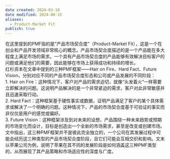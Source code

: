 ```yaml
---
date created: 2024-03-18
date modified: 2024-08-15
aliases:
  - Product-Market Fit
publish: true
---
```


在这里提到的PMF指的是”产品市场契合度”（Product-Market Fit），这是一个在创业和产品开发领域非常核心的概念。产品市场契合度描述的是一个产品能在多大程度上满足市场的需求。一个具有产品市场契合度的产品能够有效解决目标客户的问题或满足他们的需要，因此能够在市场上获得成功和持续的增长。  
红杉资本在文章中提到的三种PMF框架——Hair on Fire、Hard Fact、Future Vision，分别对应不同的产品市场契合度形态和公司或产品发展的不同阶段：  
	1. Hair on Fire：这种情况下，客户对产品的需求迫切，就像“头发着火”一样需要立即解决的问题。这说明产品解决的是一个非常紧迫的需求，客户对此非常敏感并且迅速采取行动。  
	2. Hard Fact：这种框架基于硬性事实或数据，证明产品满足了客户的某个具体需求或解决了一个明确的问题。这种情况下，产品的市场契合度基于可验证的事实而非仅仅是用户的感觉或偏好。  
	3. Future Vision：这种框架涉及到对未来的设想，产品围绕一种未来趋势或预期的市场变化而设计，目标是创造出一个全新的市场需求，甚至是改变或创建市场。  
文中指出，这三种PMF框架并不是彼此完全独立的，一个公司在其发展过程中可能会经历这三种类型的产品市场契合度阶段，且它们可能会互相交织和影响。文末以苹果公司为例，说明了苹果在其不同的发展阶段是如何涵盖这三种PMF类型的，从而展现了其产品策略和市场适应性的深度与广度。
